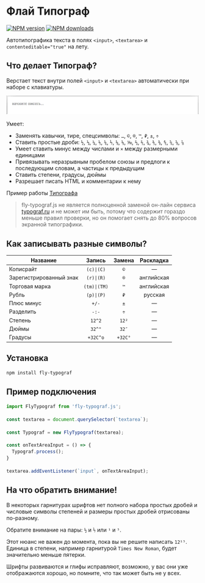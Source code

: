 # Флай Типограф #

[![NPM version](https://img.shields.io/npm/v/fly-typograf.js.svg?style=flat)](https://www.npmjs.com/package/fly-typograf.js)
[![NPM downloads](https://img.shields.io/npm/dm/fly-typograf.js.svg?style=flat)](https://www.npmjs.com/package/fly-typograf.js)

Автотипографика текста в полях `<input>`, `<textarea>` и `contenteditable="true"` на лету.

## Что делает Типограф? ##

Верстает текст внутри полей `<input>` и `<textarea>` автоматически при наборе с клавиатуры.

![fly-typograf демо](./src/assets/fly-typograf.gif)

Умеет:
* Заменять кавычки, тире, спецсимволы: `…`, `©`, `®`, `™`, `₽`, `±`, `÷`
* Ставить простые дроби: `½`, `⅓`, `¼`, `⅕`, `⅙`, `⅐`, `⅛`, `⅑`, `⅒`, `⅔`, `⅖`, `¾`, `⅗`, `⅜`, `⅘`, `⅚`, `⅝`, `⅞`
* Умеет ставить минус между числами и `×` между размерными единицами
* Привязывать неразрывным пробелом союзы и предлоги к последующим словам, а частицы к предыдущим
* Ставить степени, градусы, дюймы
* Разрешает писать HTML и комментарии к нему

Пример работы [Типографа](https://spearance.github.io/fly-typograf.js/dist/)

> fly-typograf.js не является полноценной заменой он-лайн сервиса [typograf.ru](https://typograf.ru) и не может им быть, потому что содержит гораздо меньше правил проверки, но он помогает снять до 80% вопросов экранной типографики.

## Как записывать разные символы? ##
| Название | Запись | Замена | Раскладка |
|----------|:------:|:------:|:---------:|
| Кописрайт | `(c)\|(C)` | `©` | — |
| Зарегистрированный знак | `(r)\|(R)` | `®` | английская |
| Торговая марка | `(tm)\|(TM)` | `™` | английская |
| Рубль | `(р)\|(Р)` | `₽` | русская |
| Плюс минус | `+/-` | `±` | — |
| Разделить | `-:-` | `÷` | — |
| Степень | `12^2` | `12²` | — |
| Дюймы | `32^"` | `32″` | — |
| Градусы | `+32С^o` | `+32С°` | — |

## Установка ##

```
npm install fly-typograf
```
## Пример подключения ##

```javascript
import FlyTypograf from 'fly-typograf.js';

const textarea = document.querySelector(`textarea`);

const Typograf = new FlyTypograf(textarea);

const onTextAreaInput = () => {
  Typograf.process();
}

textarea.addEventListener(`input`, onTextAreaInput);
```

## На что обратить внимание! ##

В некоторых гарнитурах шрифтов нет полного набора простых дробей и числовые символы степеней и размеры простых дробей отрисованы по-разному.

Обратите внимание на пары: `½` и `⅐` или `¹` и `⁵`.

Этот нюанс не важен до момента, пока вы не решите написать `12¹⁵`. Единица в степени, например гарнитурой `Times New Roman`, будет значительно меньше пятерки.

Шрифты развиваются и глифы исправляют, возможно, у вас они уже отображаются хорошо, но помните, что так может быть не у всех.
